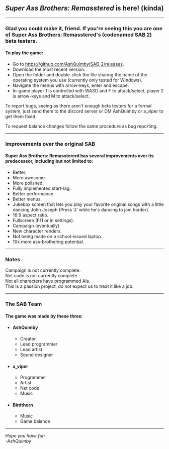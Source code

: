 ## <i>Super Ass Brothers: Remasstered</i> is here! (kinda)

---

### Glad you could make it, friend. If you're seeing this you are one of Super Ass Brothers: Remasstered's (codenamed SAB 2) beta testers.

#### To play the game:
- Go to https://github.com/AshQuimby/SAB-2/releases.
- Download the most recent version.
- Open the folder and double-click the file sharing the name of the operating system you use (currently only tested for Windows).
- Navigate the menus with arrow-keys, enter and escape.
- In-game player 1 is controlled with WASD and F to attack/select, player 2 is arrow-keys and M to attack/select.

To report bugs, seeing as there aren't enough beta testers for a formal system, just send them to the discord server or DM AshQuimby or a_viper to get them fixed.

To request balance changes follow the same procedure as bug reporting.

---

### Improvements over the original SAB
#### Super Ass Brothers: Remasstererd has several improvements over its predecessor, including but not limited to:
- Better.
- More awesome.
- More polished.
- Fully implemented start-lag.
- Better performance.
- Better menus.
- Jukebox screen that lets you play your favorite original songs with a little dancing John Joseph (Press 'J' while he's dancing to jam harder).
- 16:9 aspect ratio.
- Fullscreen (F11 or in settings).
- Campaign (eventually)
- New character renders.
- Not being made on a school-issued laptop.
- 10x more ass-brothering potential.

---

### Notes
Campaign is not currently complete. <br>
Net code is not currently complete. <br>
Not all characters have programmed AIs. <br>
This is a passion project, do not expect us to treat it like a job.

---

### The SAB Team
#### The game was made by these three:
- #### AshQuimby
  - Creator
  - Lead programmer
  - Lead artist
  - Sound designer
- #### a_viper
  - Programmer
  - Artist
  - Net code
  - Music
- #### Birdthorn
  - Music
  - Game balance

---
<i> Hope you have fun <br>
-AshQuimby </i>